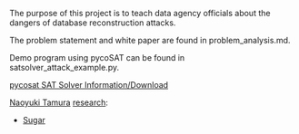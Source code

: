 The purpose of this project is to teach data agency officials about the dangers
of database reconstruction attacks. 

The problem statement and white paper are found in problem_analysis.md.

Demo program using pycoSAT can be found in satsolver_attack_example.py.
 
[pycosat SAT Solver Information/Download](https://pypi.python.org/pypi/pycosat)

[Naoyuki Tamura](http://bach.istc.kobe-u.ac.jp/tamura.html) [research](http://bach.istc.kobe-u.ac.jp/research.html):
* [Sugar](http://bach.istc.kobe-u.ac.jp/sugar/)
